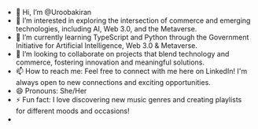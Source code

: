 - 👋 Hi, I’m @Uroobakiran
- 👀 I’m interested in exploring the intersection of commerce and emerging technologies, including AI, Web 3.0, and the Metaverse.
- 🌱 I’m currently learning TypeScript and Python through the Government Initiative for Artificial Intelligence, Web 3.0 & Metaverse.
- 💞️ I’m looking to collaborate on projects that blend technology and commerce, fostering innovation and meaningful solutions.
- 📫 How to reach me: Feel free to connect with me here on LinkedIn! I'm always open to new connections and exciting opportunities.
- 😄 Pronouns: She/Her
- ⚡ Fun fact: I love discovering new music genres and creating playlists for different moods and occasions!
- <!---
Uroobakiran/Uroobakiran is a ✨ special ✨ repository because its `README.md` (this file) appears on your GitHub profile.
You can click the Preview link to take a look at your changes.
--->
